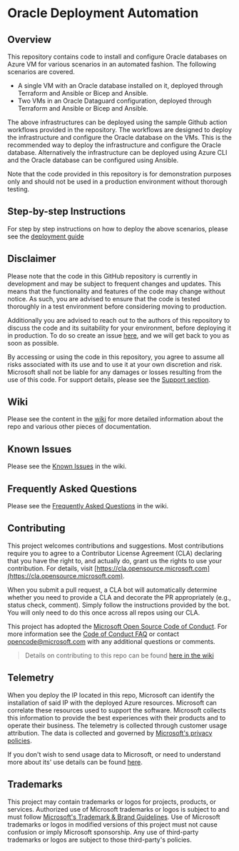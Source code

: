 # Oracle Deployment Automation

## Overview

This repository contains code to install and configure Oracle databases on Azure VM for various scenarios in an automated fashion. The following scenarios are covered.

- A single VM with an Oracle database installed on it, deployed through Terraform and Ansible or Bicep and Ansible.
- Two VMs in an Oracle Dataguard configuration, deployed through Terraform and Ansible or Bicep and Ansible.

The above infrastructures can be deployed using the sample Github action workflows provided in the repository. The workflows are designed to deploy the infrastructure and configure the Oracle database on the VMs. This is the recommended way to deploy the infrastructure and configure the Oracle database. Alternatively the infrastructure can be deployed using Azure CLI and the Oracle database can be configured using Ansible.

Note that the code provided in this repository is for demonstration purposes only and should not be used in a production environment without thorough testing.

## Step-by-step Instructions

For step by step instructions on how to deploy the above scenarios, please see the [deployment guide](docs/wiki/Introduction-to-deploying-oracle.md)

## Disclaimer

Please note that the code in this GitHub repository is currently in development and may be subject to frequent changes and updates. This means that the functionality and features of the code may change without notice. As such, you are advised to ensure that the code is tested thoroughly in a test environment before considering moving to production.

Additionally you are advised to reach out to the authors of this repository to discuss the code and its suitability for your environment, before deploying it in production. To do so create an issue [here](https://github.com/alz-oracle/issuesdsds), and we will get back to you as soon as possible.

By accessing or using the code in this repository, you agree to assume all risks associated with its use and to use it at your own discretion and risk. Microsoft shall not be liable for any damages or losses resulting from the use of this code. For support details, please see the [Support section](./SUPPORT.md).

## Wiki

Please see the content in the [wiki](docs/wiki/Home.md) for more detailed information about the repo and various other pieces of documentation.

## Known Issues

Please see the [Known Issues](docs/wiki/KnownIssues.md) in the wiki.

## Frequently Asked Questions

Please see the [Frequently Asked Questions](docs/wiki/FAQ.md) in the wiki.

## Contributing

This project welcomes contributions and suggestions. Most contributions require you to agree to a Contributor License Agreement (CLA) declaring that you have the right to, and actually do, grant us the rights to use your contribution. For details, visit [https://cla.opensource.microsoft.com](https://cla.opensource.microsoft.com).

When you submit a pull request, a CLA bot will automatically determine whether you need to provide a CLA and decorate the PR appropriately (e.g., status check, comment). Simply follow the instructions provided by the bot. You will only need to do this once across all repos using our CLA.

This project has adopted the [Microsoft Open Source Code of Conduct](https://opensource.microsoft.com/codeofconduct/). For more information see the [Code of Conduct FAQ](https://opensource.microsoft.com/codeofconduct/faq/) or contact [opencode@microsoft.com](mailto:opencode@microsoft.com) with any additional questions or comments.

> Details on contributing to this repo can be found [here in the wiki](docs/wiki/Contributing.md)

## Telemetry

When you deploy the IP located in this repo, Microsoft can identify the installation of said IP with the deployed Azure resources. Microsoft can correlate these resources used to support the software. Microsoft collects this information to provide the best experiences with their products and to operate their business. The telemetry is collected through customer usage attribution. The data is collected and governed by [Microsoft's privacy policies](https://www.microsoft.com/trustcenter).

If you don't wish to send usage data to Microsoft, or need to understand more about its' use details can be found [here](docs/wiki/Telemetry.md).

## Trademarks

This project may contain trademarks or logos for projects, products, or services. Authorized use of Microsoft trademarks or logos is subject to and must follow [Microsoft's Trademark & Brand Guidelines](https://www.microsoft.com/en-us/legal/intellectualproperty/trademarks/usage/general). Use of Microsoft trademarks or logos in modified versions of this project must not cause confusion or imply Microsoft sponsorship. Any use of third-party trademarks or logos are subject to those third-party's policies.
